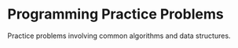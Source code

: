 # Programming Practice Problems
Practice problems involving common algorithms and data structures. 
